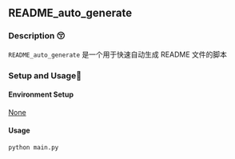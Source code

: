 ## README_auto_generate

### Description 😚

`README_auto_generate` 是一个用于快速自动生成 README 文件的脚本

### Setup and Usage🥳

#### Environment Setup

<u>None</u>

#### Usage

```bash
python main.py
```

